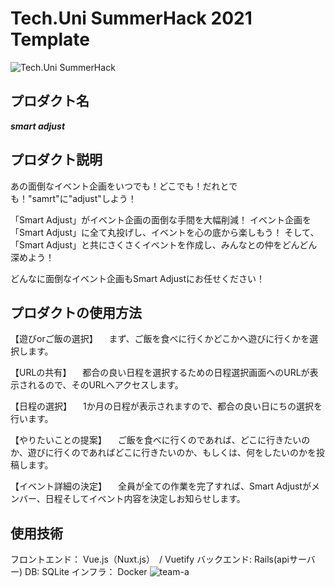 # Tech.Uni SummerHack 2021 Template

![Tech.Uni SummerHack](https://user-images.githubusercontent.com/63713624/126744501-639e7f32-0ed9-48ff-91e1-2fdee17d7830.jpg)



## プロダクト名
***smart adjust***
## プロダクト説明
あの面倒なイベント企画をいつでも！どこでも！だれとでも！"samrt"に"adjust"しよう！

「Smart Adjust」がイベント企画の面倒な手間を大幅削減！
イベント企画を「Smart Adjust」に全て丸投げし、イベントを心の底から楽しもう！
そして、「Smart Adjust」と共にさくさくイベントを作成し、みんなとの仲をどんどん深めよう！

どんなに面倒なイベント企画もSmart Adjustにお任せください！
## プロダクトの使用方法
【遊びorご飯の選択】
　まず、ご飯を食べに行くかどこかへ遊びに行くかを選択します。

【URLの共有】
　都合の良い日程を選択するための日程選択画面へのURLが表示されるので、そのURLへアクセスします。

【日程の選択】
　1か月の日程が表示されますので、都合の良い日にちの選択を行います。

【やりたいことの提案】
　ご飯を食べに行くのであれば、どこに行きたいのか、遊びに行くのであればどこに行きたいのか、もしくは、何をしたいのかを投稿します。

【イベント詳細の決定】
　全員が全ての作業を完了すれば、Smart Adjustがメンバー、日程そしてイベント内容を決定しお知らせします。
## 使用技術
フロントエンド： Vue.js（Nuxt.js）　/ Vuetify
バックエンド: Rails(apiサーバー)
DB: SQLite
インフラ： Docker
![team-a](131473461-17179bd3-15d6-46d9-8201-b9bcbff2ad6d.jpg)

